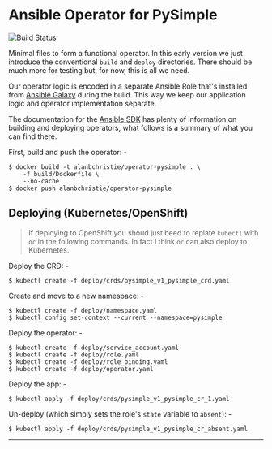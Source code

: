 # Ansible Operator for PySimple

[![Build Status](https://travis-ci.org/alanbchristie/ansible-operator-PySimple.svg?branch=master)](https://travis-ci.org/alanbchristie/ansible-operator-PySimple)

Minimal files to form a functional operator. In this early version
we just introduce the conventional `build` and `deploy` directories.
There should be much more for testing but, for now, this is all we need.

Our operator logic is encoded in a separate Ansible Role that's
installed from [Ansible Galaxy] during the build. This way we keep our
application logic and operator implementation separate.
 
The documentation for the [Ansible SDK] has plenty of information on
building and deploying operators, what follows is a summary of what you can
find there.  

First, build and push the operator: -

    $ docker build -t alanbchristie/operator-pysimple . \
        -f build/Dockerfile \
        --no-cache
    $ docker push alanbchristie/operator-pysimple

## Deploying (Kubernetes/OpenShift)

>   If deploying to OpenShift you shoud just beed to replate `kubectl`
    with `oc` in the following commands. In fact I think `oc` can
    also deploy to Kubernetes.

Deploy the CRD: -

    $ kubectl create -f deploy/crds/pysimple_v1_pysimple_crd.yaml

Create and move to a new namespace: -

    $ kubectl create -f deploy/namespace.yaml
    $ kubectl config set-context --current --namespace=pysimple
    
Deploy the operator: -

    $ kubectl create -f deploy/service_account.yaml
    $ kubectl create -f deploy/role.yaml
    $ kubectl create -f deploy/role_binding.yaml
    $ kubectl create -f deploy/operator.yaml

Deploy the app: -

    $ kubectl apply -f deploy/crds/pysimple_v1_pysimple_cr_1.yaml

Un-deploy (which simply sets the role's `state` variable to `absent`): -

    $ kubectl apply -f deploy/crds/pysimple_v1_pysimple_cr_absent.yaml

---

[ansible galaxy]: https://galaxy.ansible.com/alanbchristie/pysimple
[ansible sdk]: https://github.com/operator-framework/operator-sdk/blob/master/doc/ansible/user-guide.md
